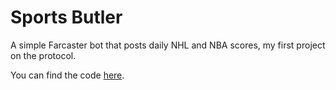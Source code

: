 # Sports Butler

A simple Farcaster bot that posts daily NHL and NBA scores, my first project on the protocol.

You can find the code [here](https://github.com/gregfromstl/farcaster-sports-butler).

